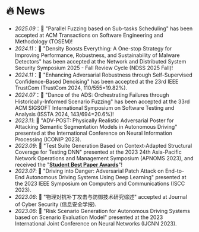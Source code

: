 # 🔥 News
- *2025.09*：🎉 "Parallel Fuzzing based on Sub-tasks Scheduling" has been accepted at ACM Transactions on Software Engineering and Methodology (TOSEM)!
- *2024.11*：🎉 "Density Boosts Everything: A One-stop Strategy for Improving Performance, Robustness, and Sustainability of Malware Detectors" has been accepted at the Network and Distributed System Security Symposium 2025 - Fall Review Cycle (NDSS 2025 Fall)!
- *2024.11*：🎉 "Enhancing Adversarial Robustness through Self-Supervised Confidence-Based Denoising" has been accepted at the 23rd IEEE TrustCom (TrustCom 2024, 110/555=19.82%).
- *2024.07*：🎉 "Dance of the ADS: Orchestrating Failures through Historically-Informed Scenario Fuzzing" has been accepted at the 33rd ACM SIGSOFT International Symposium on Software Testing and Analysis (ISSTA 2024, 143/694=20.6%)!
- *2023.11*: 🎉 "ADV-POST: Physically Realistic Adversarial Poster for Attacking Semantic Segmentation Models in Autonomous Driving" presented at the International Conference on Neural Information Processing (ICONIP 2023).
- *2023.09*: 🎉 "Test Suite Generation Based on Context-Adapted Structural Coverage for Testing DNN" presented at the 2023 24th Asia-Pacific Network Operations and Management Symposium (APNOMS 2023), and received the "[**Student Best Paper Awards**](https://apnoms.org/2023/best_papers.html)"!
- *2023.07*: 🎉 "Driving into Danger: Adversarial Patch Attack on End-to-End Autonomous Driving Systems Using Deep Learning" presented at the 2023 IEEE Symposium on Computers and Communications (ISCC 2023).
- *2023.06*: 🎉 "物理对抗补丁攻击与防御技术研究综述" accepted at Journal of Cyber Security (信息安全学报).
- *2023.06*: 🎉 "Risk Scenario Generation for Autonomous Driving Systems based on Scenario Evaluation Model" presented at the 2023 International Joint Conference on Neural Networks (IJCNN 2023).

